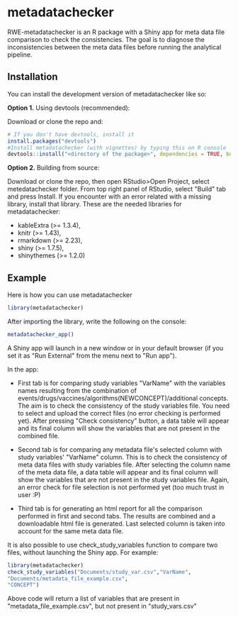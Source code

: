 
# metadatachecker

<!-- badges: start -->
<!-- badges: end -->

RWE-metadatachecker is an R package with a Shiny app for meta data file comparison to check the consistencies. The goal is to diagnose the inconsistencies between the meta data files before running the analytical pipeline.

## Installation

You can install the development version of metadatachecker like so:

**Option 1.** Using devtools (recommended):

Download or clone the repo and:
``` r
# If you don't have devtools, install it
install.packages("devtools")
#Install metadatachecker (with vignettes) by typing this on R console
devtools::install("<directory of the package>", dependencies = TRUE, build_vignettes = T)
```

**Option 2.** Building from source:

Download or clone the repo, then open RStudio>Open Project, select metedatachecker folder. 
From top right panel of RStudio, select "Build" tab and press Install. If you encounter with
an error related with a missing library, install that library. These are the 
needed libraries for metadatachecker:

- kableExtra (>= 1.3.4),
- knitr (>= 1.43),
- rmarkdown (>= 2.23),
- shiny (>= 1.7.5),
- shinythemes (>= 1.2.0)


## Example

Here is how you can use metadatachecker

``` r
library(metadatachecker)
```

After importing the library, write the following on the console:

``` r
metadatachecker_app()
```

A Shiny app will launch in a new window or in your default browser (if you set it as "Run External" from the menu next to "Run app"). 

In the app:

- First tab is for comparing study variables "VarName" with the variables names resulting from the combination of events/drugs/vaccines/algorithms(NEWCONCEPT)/additional concepts. The aim is to check the consistency of the study variables file. 
You need to select and upload the correct files (no error checking is performed yet). After pressing "Check consistency" button, a data table will appear and its final column will show the variables that are not present in the combined file.

- Second tab is for comparing any metadata file's selected column with study variables' "VarName" column. This is to check the consistency of meta data files with study variables file. After selecting the column name of the meta data file, a data table will appear and its final column will show the variables that are not present in the study variables file. Again, an error check for file selection is not performed yet (too much trust in user :P)

- Third tab is for generating an html report for all the comparison performed in first and second tabs. The results are combined and a downloadable html file is generated. Last selected column is taken into account for the same meta data file.

It is also possible to use check_study_variables function to compare two files, without launching the Shiny app. For example:

``` r
library(metadatachecker)
check_study_variables("Documents/study_var.csv","VarName",
"Documents/metadata_file_example.csv",
"CONCEPT")
```

Above code will return a list of variables that are present in "metadata_file_example.csv", but not present in "study_vars.csv" 
